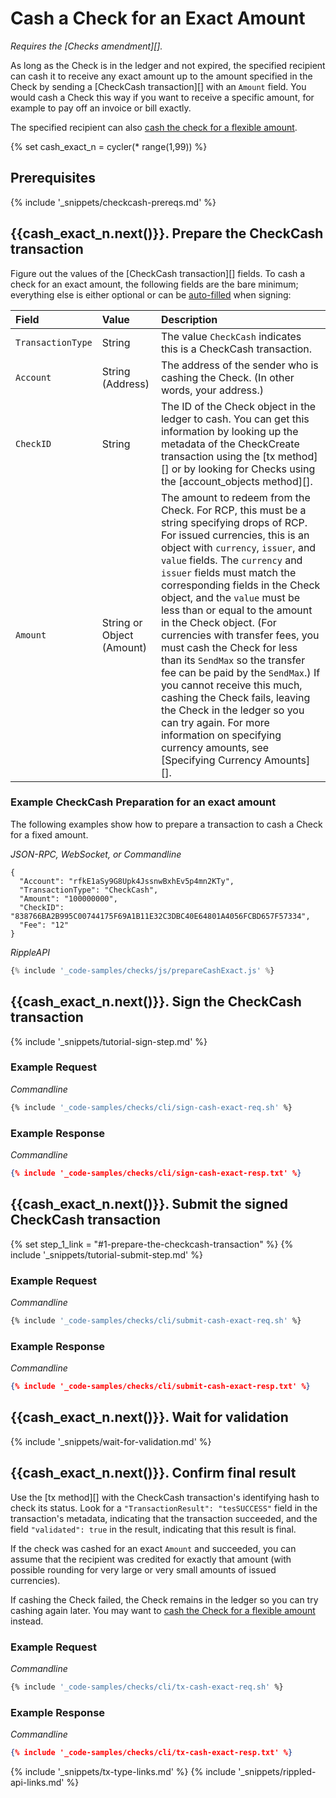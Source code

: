 # Cash a Check for an Exact Amount

_Requires the [Checks amendment][]._

As long as the Check is in the ledger and not expired, the specified recipient can cash it to receive any exact amount up to the amount specified in the Check by sending a [CheckCash transaction][] with an `Amount` field. You would cash a Check this way if you want to receive a specific amount, for example to pay off an invoice or bill exactly.

The specified recipient can also [cash the check for a flexible amount](cash-a-check-for-a-flexible-amount.html).

{% set cash_exact_n = cycler(* range(1,99)) %}

## Prerequisites

{% include '_snippets/checkcash-prereqs.md' %} <!--#{ fix md highlighting_ #}-->

## {{cash_exact_n.next()}}. Prepare the CheckCash transaction

Figure out the values of the [CheckCash transaction][] fields. To cash a check for an exact amount, the following fields are the bare minimum; everything else is either optional or can be [auto-filled](transaction-common-fields.html#auto-fillable-fields) when signing:

| Field             | Value                     | Description                  |
|:------------------|:--------------------------|:-----------------------------|
| `TransactionType` | String                    | The value `CheckCash` indicates this is a CheckCash transaction. |
| `Account`         | String (Address)          | The address of the sender who is cashing the Check. (In other words, your address.) |
| `CheckID`         | String                    | The ID of the Check object in the ledger to cash. You can get this information by looking up the metadata of the CheckCreate transaction using the [tx method][] or by looking for Checks using the [account_objects method][]. |
| `Amount`          | String or Object (Amount) | The amount to redeem from the Check. For RCP, this must be a string specifying drops of RCP. For issued currencies, this is an object with `currency`, `issuer`, and `value` fields. The `currency` and `issuer` fields must match the corresponding fields in the Check object, and the `value` must be less than or equal to the amount in the Check object. (For currencies with transfer fees, you must cash the Check for less than its `SendMax` so the transfer fee can be paid by the `SendMax`.) If you cannot receive this much, cashing the Check fails, leaving the Check in the ledger so you can try again. For more information on specifying currency amounts, see [Specifying Currency Amounts][]. |


### Example CheckCash Preparation for an exact amount

The following examples show how to prepare a transaction to cash a Check for a fixed amount.

<!-- MULTICODE_BLOCK_START -->

*JSON-RPC, WebSocket, or Commandline*

```
{
  "Account": "rfkE1aSy9G8Upk4JssnwBxhEv5p4mn2KTy",
  "TransactionType": "CheckCash",
  "Amount": "100000000",
  "CheckID": "838766BA2B995C00744175F69A1B11E32C3DBC40E64801A4056FCBD657F57334",
  "Fee": "12"
}
```

*RippleAPI*

```js
{% include '_code-samples/checks/js/prepareCashExact.js' %}
```

<!-- MULTICODE_BLOCK_END -->

## {{cash_exact_n.next()}}. Sign the CheckCash transaction

{% include '_snippets/tutorial-sign-step.md' %} <!--#{ fix md highlighting_ #}-->

### Example Request

<!-- MULTICODE_BLOCK_START -->

*Commandline*

```bash
{% include '_code-samples/checks/cli/sign-cash-exact-req.sh' %}
```

<!-- MULTICODE_BLOCK_END -->


### Example Response

<!-- MULTICODE_BLOCK_START -->

*Commandline*

```json
{% include '_code-samples/checks/cli/sign-cash-exact-resp.txt' %}
```

<!-- MULTICODE_BLOCK_END -->


## {{cash_exact_n.next()}}. Submit the signed CheckCash transaction

{% set step_1_link = "#1-prepare-the-checkcash-transaction" %}
{% include '_snippets/tutorial-submit-step.md' %} <!--#{ fix md highlighting_ #}-->

### Example Request

<!-- MULTICODE_BLOCK_START -->

*Commandline*

```bash
{% include '_code-samples/checks/cli/submit-cash-exact-req.sh' %}
```

<!-- MULTICODE_BLOCK_END -->


### Example Response

<!-- MULTICODE_BLOCK_START -->

*Commandline*

```json
{% include '_code-samples/checks/cli/submit-cash-exact-resp.txt' %}
```

<!-- MULTICODE_BLOCK_END -->

## {{cash_exact_n.next()}}. Wait for validation

{% include '_snippets/wait-for-validation.md' %} <!--#{ fix md highlighting_ #}-->

## {{cash_exact_n.next()}}. Confirm final result

Use the [tx method][] with the CheckCash transaction's identifying hash to check its status. Look for a `"TransactionResult": "tesSUCCESS"` field in the transaction's metadata, indicating that the transaction succeeded, and the field `"validated": true` in the result, indicating that this result is final.

If the check was cashed for an exact `Amount` and succeeded, you can assume that the recipient was credited for exactly that amount (with possible rounding for very large or very small amounts of issued currencies).

If cashing the Check failed, the Check remains in the ledger so you can try cashing again later. You may want to [cash the Check for a flexible amount](cash-a-check-for-a-flexible-amount.html) instead.

### Example Request

<!-- MULTICODE_BLOCK_START -->

*Commandline*

```bash
{% include '_code-samples/checks/cli/tx-cash-exact-req.sh' %}
```

<!-- MULTICODE_BLOCK_END -->


### Example Response

<!-- MULTICODE_BLOCK_START -->

*Commandline*

```json
{% include '_code-samples/checks/cli/tx-cash-exact-resp.txt' %}
```

<!-- MULTICODE_BLOCK_END -->

<!--{# common links #}-->
[RippleAPI]: rippleapi-reference.html
{% include '_snippets/tx-type-links.md' %}
{% include '_snippets/rippled-api-links.md' %}
